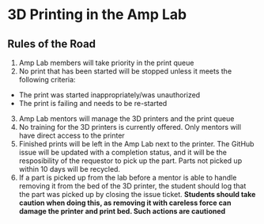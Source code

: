 # 3D Printing in the Amp Lab

## Rules of the Road

1. Amp Lab members will take priority in the print queue
2. No print that has been started will be stopped unless it meets the following criteria:
- The print was started inappropriately/was unauthorized
- The print is failing and needs to be re-started
3. Amp Lab mentors will manage the 3D printers and the print queue
4. No training for the 3D printers is currently offered. Only mentors will have direct access to the printer
5. Finished prints will be left in the Amp Lab next to the printer. The GitHub issue will be updated with a completion status, and it will be the resposibility of the requestor to pick up the part. Parts not picked up within 10 days will be recycled.
6. If a part is picked up from the lab before a mentor is able to handle removing it from the bed of the 3D printer, the student should log that the part was picked up by closing the issue ticket. **Students should take caution when doing this, as removing it with careless force can damage the printer and print bed. Such actions are cautioned**


